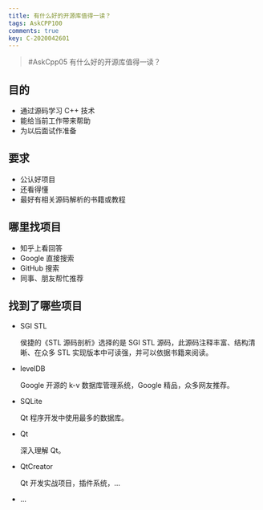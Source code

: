 ```yaml
---
title: 有什么好的开源库值得一读？
tags: AskCPP100
comments: true
key: C-2020042601
---
```


> \#AskCpp05 有什么好的开源库值得一读？

## 目的

* 通过源码学习 C++ 技术
* 能给当前工作带来帮助
* 为以后面试作准备

## 要求

* 公认好项目
* 还看得懂
* 最好有相关源码解析的书籍或教程

## 哪里找项目

* 知乎上看回答
* Google 直接搜索
* GitHub 搜索
* 同事、朋友帮忙推荐

## 找到了哪些项目

* SGI STL

  侯捷的《STL 源码剖析》选择的是 SGI STL 源码，此源码注释丰富、结构清晰、在众多 STL 实现版本中可读强，并可以依据书籍来阅读。

* levelDB

  Google 开源的 k-v 数据库管理系统，Google 精品，众多网友推荐。

* SQLite

  Qt 程序开发中使用最多的数据库。

* Qt

  深入理解 Qt。

* QtCreator

  Qt 开发实战项目，插件系统，...

* ...